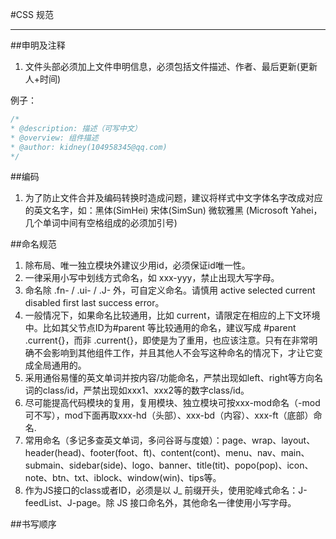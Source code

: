 #CSS 规范

---


##申明及注释
1. 文件头部必须加上文件申明信息，必须包括文件描述、作者、最后更新(更新人+时间)

例子：

```css
/*
* @description: 描述（可写中文）
* @overview: 组件描述
* @author: kidney(104958345@qq.com)
*/
```


##编码
1. 为了防止文件合并及编码转换时造成问题，建议将样式中文字体名字改成对应的英文名字，如：黑体(SimHei) 宋体(SimSun) 微软雅黑 (Microsoft Yahei，几个单词中间有空格组成的必须加引号)


##命名规范
1. 除布局、唯一独立模块外建议少用id，必须保证id唯一性。
2. 一律采用小写中划线方式命名，如 xxx-yyy，禁止出现大写字母。
3. 命名除 .fn- / .ui- / .J- 外，可自定义命名。请慎用 active selected current disabled first last success error。
4. 一般情况下，如果命名比较通用，比如 current，请限定在相应的上下文环境中。比如其父节点ID为#parent 等比较通用的命名，建议写成 #parent .current{}，而非 .current{}，即使是为了重用，也应该注意。只有在非常明确不会影响到其他组件工作，并且其他人不会写这种命名的情况下，才让它变成全局通用的。
5. 采用通俗易懂的英文单词并按内容/功能命名，严禁出现如left、right等方向名词的class/id，严禁出现如xxx1、xxx2等的数字class/id。
6. 尽可能提高代码模块的复用，复用模块、独立模块可按xxx-mod命名（-mod可不写），mod下面再取xxx-hd（头部）、xxx-bd（内容）、xxx-ft（底部）命名.
7. 常用命名（多记多查英文单词，多问谷哥与度娘）：page、wrap、layout、header(head)、footer(foot、ft)、content(cont)、menu、nav、main、submain、sidebar(side)、logo、banner、title(tit)、popo(pop)、icon、note、btn、txt、iblock、window(win)、tips等。
8. 作为JS接口的class或者ID，必须是以 J_ 前缀开头，使用驼峰式命名：J-feedList、J-page。除 JS 接口命名外，其他命名一律使用小写字母。


##书写顺序
